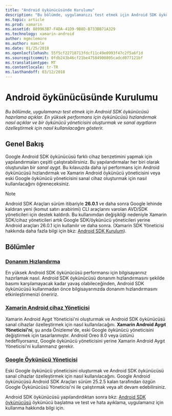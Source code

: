 ```yaml
---
title: "Android öykünücüsünde Kurulumu"
description: "Bu bölümde, uygulamanızı test etmek için Android SDK öykünücüsü hazırlama açıklar. En yüksek performans için öykünücüsü hızlandırmak nasıl açıklar ve bir öykünücü yöneticisini oluşturmak ve sanal aygıtların özelleştirmek için nasıl kullanılacağını gösterir."
ms.topic: article
ms.prod: xamarin
ms.assetid: 889963B7-F4DA-41D9-9B8D-B733BB71A329
ms.technology: xamarin-android
author: mgmclemore
ms.author: mamcle
ms.date: 01/25/2018
ms.openlocfilehash: 55f5cf22718713fdcf11c49e0993f47c2f5a6f1d
ms.sourcegitcommit: 0fdb243b46cf21be47584900805cadcd077121bf
ms.translationtype: MT
ms.contentlocale: tr-TR
ms.lasthandoff: 03/12/2018
---
```

# <a name="android-emulator-setup"></a>Android öykünücüsünde Kurulumu

_Bu bölümde, uygulamanızı test etmek için Android SDK öykünücüsü hazırlama açıklar. En yüksek performans için öykünücüsü hızlandırmak nasıl açıklar ve bir öykünücü yöneticisini oluşturmak ve sanal aygıtların özelleştirmek için nasıl kullanılacağını gösterir._


## <a name="overview"></a>Genel Bakış

Google Android SDK öykünücüsü farklı cihaz benzetimini yapmak için yapılandırmaları çeşitli çalıştırabilirsiniz. Bu yapılandırmalar her biri olarak oluşturulan bir _sanal aygıt_. Bu kılavuzda daha iyi performans için Android öykünücüsü hızlandırmak ve Xamarin Android öykünücü yöneticisini veya eski Google öykünücü yöneticisini sanal cihaz oluşturmak için nasıl kullanılacağını öğreneceksiniz.


> [!NOTE]
> Android SDK Araçları sürüm itibariyle **26.0.1** ve daha sonra Google lehinde kaldıran yeni (komut satırı arabirimi) CLI araçlarını varolan AVD/SDK yöneticileri için destek kaldırdı. Bu kullanımdan değişikliği nedeniyle Xamarin SDK/cihaz yöneticileri artık Google SDK/öykünücü yöneticileri yerine Android araçları 26.0.1 için kullanılır ve daha sonra. (Xamarin SDK Yöneticisi hakkında daha fazla bilgi için bkz: [Android SDK Kurulum](~/android/get-started/installation/android-sdk.md)).


## <a name="sections"></a>Bölümler

### <a name="hardware-accelerationandroidget-startedinstallationandroid-emulatorhardware-accelerationmd"></a>[Donanım Hızlandırma](~/android/get-started/installation/android-emulator/hardware-acceleration.md)

En yüksek Android SDK öykünücüsü performansı için bilgisayarınız hazırlamak nasıl. Android SDK öykünücüsü donanım hızlandırmasını şekilde basımı karşılamayacak kadar yavaş olabileceğinden, Android SDK öykünücüsü kullanmadan önce bilgisayarınızda donanım hızlandırmasını etkinleştirmenizi öneririz.

### <a name="xamarin-android-device-managerandroidget-startedinstallationandroid-emulatorxamarin-device-managermd"></a>[Xamarin Android cihaz Yöneticisi](~/android/get-started/installation/android-emulator/xamarin-device-manager.md)

Xamarin Android Aygıt Yöneticisi'ni oluşturmak ve Android SDK öykünücüsü sanal cihazlar özelleştirmek için nasıl kullanılacağını. **Xamarin Android Aygıt Yöneticisi'ni**, şu anda Önizleme'de, eski Google öykünücü yöneticisini değiştirmek için tasarlanmıştır. Android Oreo 8.0 veya üstünü hedefliyorsanız, Google öykünücü yöneticisini yerine Xamarin Android Aygıt Yöneticisi'ni kullanmanız gerekir.

### <a name="google-emulator-managerandroidget-startedinstallationandroid-emulatorgoogle-emulator-managermd"></a>[Google Öykünücü Yöneticisi](~/android/get-started/installation/android-emulator/google-emulator-manager.md)

Eski Google öykünücü yöneticisini oluşturmak ve Android SDK öykünücüsü sanal cihazlar özelleştirmek için nasıl kullanılacağını. Google Android öykünücüsü Android SDK Araçları sürüm 25.2.5 kalan tarafından özgün Google Öykünücüsü Yöneticisi'ni ile çalıştırmak veya alt devam edebilirsiniz.

Android SDK öykünücüsü yapılandırdıktan sonra bkz: [Android SDK öykünücüsü](~/android/deploy-test/debugging/android-sdk-emulator/index.md) öykünücü başlatma ve test ve hata ayıklama, uygulamanız için kullanma hakkında bilgi için.
